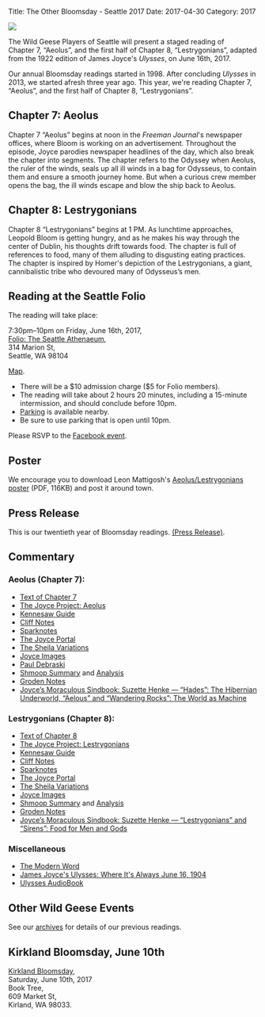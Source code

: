 Title: The Other Bloomsday - Seattle 2017
Date: 2017-04-30
Category: 2017

[![]({filename}/posters/2017-Aeolygians.jpg)]({filename}/posters/2017-Aeolygians.pdf "Download Aeolus/Lestrygonians Poster")


The Wild Geese Players of Seattle will present a staged reading of
Chapter 7, “Aeolus”, and the first half of Chapter 8, “Lestrygonians”,
adapted from the 1922 edition of James Joyce's *Ulysses*, on June 16th, 2017.

Our annual Bloomsday readings started in 1998.
After concluding *Ulysses* in 2013, we started afresh three year ago.
This year, we're reading Chapter 7, “Aeolus”,
and the first half of Chapter 8, “Lestrygonians”.

## Chapter 7: Aeolus

Chapter 7 “Aeolus” begins at noon in the *Freeman Journal*'s newspaper offices,
where Bloom is working on an advertisement.
Throughout the episode, Joyce parodies newspaper headlines of the day,
which also break the chapter into segments.
The chapter refers to the Odyssey when Aeolus, the ruler of the winds,
seals up all ill winds in a bag for Odysseus,
to contain them and ensure a smooth journey home.
But when a curious crew member opens the bag, the ill winds escape
and blow the ship back to Aeolus.

## Chapter 8: Lestrygonians

Chapter 8 “Lestrygonians” begins at 1 PM.
As lunchtime approaches, Leopold Bloom is getting hungry,
and as he makes his way through the center of Dublin,
his thoughts drift towards food.
The chapter is full of references to food,
many of them alluding to disgusting eating practices.
The chapter is inspired by Homer's depiction of the Lestrygonians,
a giant, cannibalistic tribe who devoured many of Odysseus’s men.

## Reading at the Seattle Folio

The reading will take place: <br>

7:30pm–10pm on Friday, June 16th, 2017, <br>
[Folio: The Seattle Athenaeum](http://www.folioseattle.org/), <br>
314 Marion St, <br>
Seattle, WA 98104 <br>

[Map](https://maps.google.com/maps?q=314+Marion+St,+Seattle,+WA+98104).

-   There will be a \$10 admission charge (\$5 for Folio members).
-   The reading will take about 2 hours 20 minutes, including a
    15-minute intermission, and should conclude before 10pm.
-   [Parking](http://www.folioseattle.org/map-parking-info) is available nearby.
-   Be sure to use parking that is open until 10pm.

Please RSVP to the [Facebook event](https://www.facebook.com/events/467481080263824/).

## Poster

We encourage you to download Leon Mattigosh's
[Aeolus/Lestrygonians poster]({filename}/posters/2017-Aeolygians.pdf "Download Aeolus/Lestrygonians Poster")
(PDF, 116KB) and post it around town.

## Press Release

This is our twentieth year of Bloomsday readings.
[(Press Release)]({filename}2017/press-release.md).

## Commentary

### Aeolus (Chapter 7):

-   [Text of Chapter 7](http://www.online-literature.com/james_joyce/ulysses/7/)
-   [The Joyce Project: Aeolus](http://m.joyceproject.com/chapters/aeolus.html)
-   [Kennesaw Guide](http://web.archive.org/web/20120618124805/http://ksumail.kennesaw.edu/~mglosup/ulysses/aeolus.htm)
-   [Cliff Notes](http://www.cliffsnotes.com/literature/u/ulysses/summary-and-analysis/chapter-7)
-   [Sparknotes](http://www.sparknotes.com/lit/ulysses/section7.rhtml)
-   [The Joyce Portal](http://web.archive.org/web/20130409060521/http://www.robotwisdom.com/jaj/ulysses/index.html#eolus)
-   [The Sheila Variations](http://www.sheilaomalley.com/?p=7575)
-   [Joyce Images](http://www.joyceimages.com/chapter/07/)
-   [Paul Debraski](https://ijustreadaboutthat.wordpress.com/2010/07/26/james-joyce%E2%80%93week-3-ulysses-1922/)
-   [Shmoop Summary](http://www.shmoop.com/ulysses-joyce/episode-7-aeolus-summary.html) and [Analysis](http://www.shmoop.com/ulysses-joyce/aeolus-analysis-summary.html)
-   [Groden Notes](http://www.michaelgroden.com/notes/open07.html)
-   [Joyce’s Moraculous Sindbook: Suzette Henke — “Hades”: The Hibernian Underworld, “Aelous” and “Wandering Rocks”: The World as Machine](https://ohiostatepress.org/books/Complete%20PDFs/Henke%20Joyces/07.pdf)

### Lestrygonians (Chapter 8):

-   [Text of Chapter 8](http://www.online-literature.com/james_joyce/ulysses/8/)
-   [The Joyce Project: Lestrygonians](http://m.joyceproject.com/chapters/lestry.html)
-   [Kennesaw Guide](http://web.archive.org/web/20120513110015/http://ksumail.kennesaw.edu:80/~mglosup/ulysses/lystrygon.htm)
-   [Cliff Notes](http://www.cliffsnotes.com/literature/u/ulysses/summary-and-analysis/chapter-8)
-   [Sparknotes](http://www.sparknotes.com/lit/ulysses/section8.rhtml)
-   [The Joyce Portal](http://web.archive.org/web/20130409060521/http://www.robotwisdom.com/jaj/ulysses/index.html#lestryg)
-   [The Sheila Variations](http://www.sheilaomalley.com/?p=7580)
-   [Joyce Images](http://www.joyceimages.com/chapter/08/)
-   [Shmoop Summary](http://www.shmoop.com/ulysses-joyce/episode-8-lestrygonians-summary.html) and [Analysis](http://www.shmoop.com/ulysses-joyce/lestrygonians-analysis-summary.html)
-   [Groden Notes](http://www.michaelgroden.com/notes/open08.html)
-   [Joyce’s Moraculous Sindbook: Suzette Henke — “Lestrygonians” and “Sirens”: Food for Men and Gods](https://ohiostatepress.org/books/Complete%20PDFs/Henke%20Joyces/08.pdf)

### Miscellaneous

-   [The Modern Word](http://web.archive.org/web/20150423131232/http://www.themodernword.com/joyce/)
-   [James Joyce's Ulysses: Where It's Always June 16, 1904](http://loki.stockton.edu/~kinsellt/projects/ulysses/ulysses.html)
-   [Ulysses AudioBook](http://archive.org/details/Ulysses-Audiobook)

## Other Wild Geese Events

See our [archives]({filename}/archives.md) for details of our previous readings.

## Kirkland Bloomsday, June 10th

[Kirkland Bloomsday](https://www.facebook.com/696063413849418/photos/a.726155350840224.1073741828.696063413849418/1238135719642182/?type=3&theater), <br>
Saturday, June 10th, 2017 <br>
Book Tree, <br>
609 Market St, <br>
Kirland, WA 98033.
